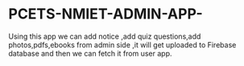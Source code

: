 # PCETS-NMIET-ADMIN-APP-
Using this app we can add notice ,add quiz questions,add photos,pdfs,ebooks from admin side ,it will get uploaded to Firebase database and then we can fetch it from user app.
